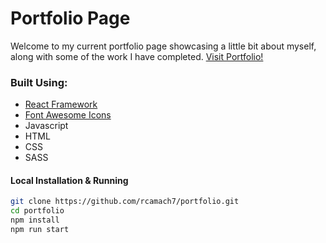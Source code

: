 # Portfolio Page

Welcome to my current portfolio page showcasing a little bit about myself, along with some of the work I have completed.
[Visit Portfolio!](https://rcamach7.github.io/portfolio/)

### Built Using:

- [React Framework](https://reactjs.org/)
- [Font Awesome Icons](https://fontawesome.com/)
- Javascript
- HTML
- CSS
- SASS

#### Local Installation & Running

```bash
git clone https://github.com/rcamach7/portfolio.git
cd portfolio
npm install
npm run start
```
